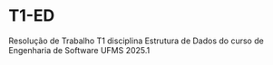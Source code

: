 # T1-ED
Resolução de Trabalho T1 disciplina Estrutura de Dados do curso de Engenharia de Software UFMS 2025.1
